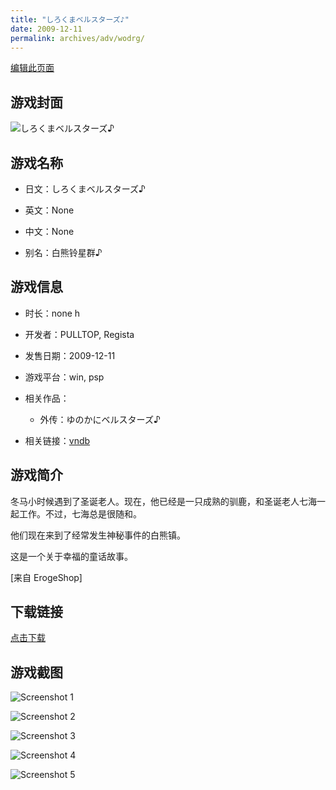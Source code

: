 ```yaml
---
title: "しろくまベルスターズ♪"
date: 2009-12-11
permalink: archives/adv/wodrg/
---
```

[编辑此页面](https://github.com/ACG-3/ADV3-source/blob/main/source/_posts/%E3%81%97%E3%82%8D%E3%81%8F%E3%81%BE%E3%83%99%E3%83%AB%E3%82%B9%E3%82%BF%E3%83%BC%E3%82%BA%E2%99%AA.md)

## 游戏封面

![しろくまベルスターズ♪](https://pan.timero.xyz/d/onedrive/img_lib_001/%E3%81%97%E3%82%8D%E3%81%8F%E3%81%BE%E3%83%99%E3%83%AB%E3%82%B9%E3%82%BF%E3%83%BC%E3%82%BA%E2%99%AA_cover.avif)


## 游戏名称

- 日文：しろくまベルスターズ♪
- 英文：None
- 中文：None

- 别名：白熊铃星群♪


## 游戏信息

- 时长：none h
- 开发者：PULLTOP, Regista
- 发售日期：2009-12-11
- 游戏平台：win, psp
- 相关作品：
   - 外传：ゆのかにベルスターズ♪

- 相关链接：[vndb](https://vndb.org/v2654)


## 游戏简介

冬马小时候遇到了圣诞老人。现在，他已经是一只成熟的驯鹿，和圣诞老人七海一起工作。不过，七海总是很随和。

他们现在来到了经常发生神秘事件的白熊镇。

这是一个关于幸福的童话故事。

[来自 ErogeShop]


## 下载链接

[点击下载](https://pan.timero.xyz/onedrive/adv_lib_001/%E3%81%97%E3%82%8D%E3%81%8F%E3%81%BE%E3%83%99%E3%83%AB%E3%82%B9%E3%82%BF%E3%83%BC%E3%82%BA%E2%99%AA)


## 游戏截图


![Screenshot 1](https://pan.timero.xyz/d/onedrive/img_lib_001/%E3%81%97%E3%82%8D%E3%81%8F%E3%81%BE%E3%83%99%E3%83%AB%E3%82%B9%E3%82%BF%E3%83%BC%E3%82%BA%E2%99%AA_Screenshot_1.avif)

![Screenshot 2](https://pan.timero.xyz/d/onedrive/img_lib_001/%E3%81%97%E3%82%8D%E3%81%8F%E3%81%BE%E3%83%99%E3%83%AB%E3%82%B9%E3%82%BF%E3%83%BC%E3%82%BA%E2%99%AA_Screenshot_2.avif)

![Screenshot 3](https://pan.timero.xyz/d/onedrive/img_lib_001/%E3%81%97%E3%82%8D%E3%81%8F%E3%81%BE%E3%83%99%E3%83%AB%E3%82%B9%E3%82%BF%E3%83%BC%E3%82%BA%E2%99%AA_Screenshot_3.avif)

![Screenshot 4](https://pan.timero.xyz/d/onedrive/img_lib_001/%E3%81%97%E3%82%8D%E3%81%8F%E3%81%BE%E3%83%99%E3%83%AB%E3%82%B9%E3%82%BF%E3%83%BC%E3%82%BA%E2%99%AA_Screenshot_4.avif)

![Screenshot 5](https://pan.timero.xyz/d/onedrive/img_lib_001/%E3%81%97%E3%82%8D%E3%81%8F%E3%81%BE%E3%83%99%E3%83%AB%E3%82%B9%E3%82%BF%E3%83%BC%E3%82%BA%E2%99%AA_Screenshot_5.avif)


